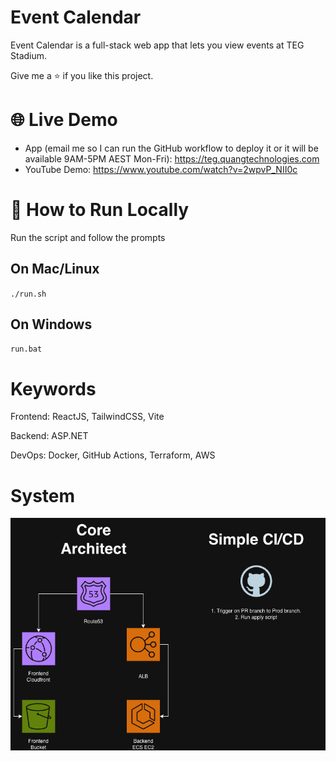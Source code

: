 # Event Calendar

Event Calendar is a full-stack web app that lets you view events at TEG Stadium.

Give me a ⭐️ if you like this project.

# 🌐 Live Demo

- App (email me so I can run the GitHub workflow to deploy it or it will be available 9AM-5PM AEST Mon-Fri): https://teg.quangtechnologies.com
- YouTube Demo: https://www.youtube.com/watch?v=2wpvP_NII0c

# 🚀 How to Run Locally

Run the script and follow the prompts

## On Mac/Linux

`./run.sh`

## On Windows

`run.bat`

# Keywords

Frontend: ReactJS, TailwindCSS, Vite

Backend: ASP.NET

DevOps: Docker, GitHub Actions, Terraform, AWS

# System

![Infras](https://github.com/Quanghihicoder/EventCalendar/blob/master/system-design/infras.png)
